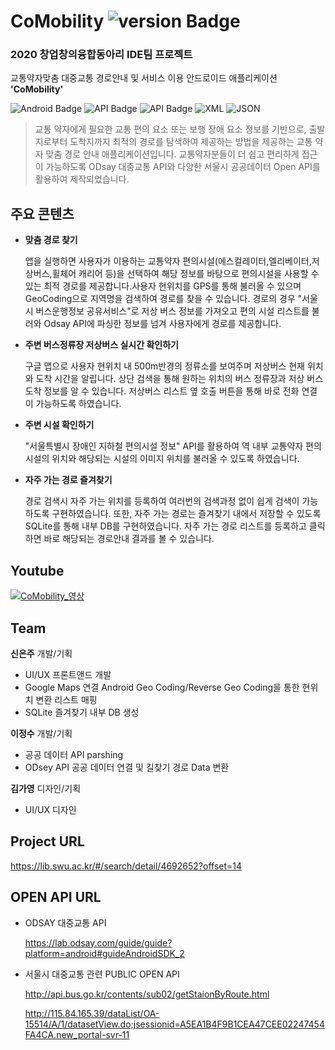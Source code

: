 
# CoMobility ![version Badge](https://img.shields.io/badge/version-0.8%20ver-yellow)
### 2020 창업창의융합동아리 IDE팀 프로젝트
교통약자맞춤 대중교통 경로안내 및 서비스 이용 안드로이드 애플리케이션 **'CoMobility'**

![Android Badge](https://img.shields.io/badge/Android-7.0&nbsp;API&nbsp;Level&nbsp;24-green) ![API Badge](https://img.shields.io/badge/Public&nbsp;OPEN&nbsp;API-blue) ![API Badge](https://img.shields.io/badge/ODsay&nbsp;OPEN&nbsp;API-orange) ![XML](https://img.shields.io/badge/XML-red) ![JSON](https://img.shields.io/badge/JSON-black)

> 교통 약자에게 필요한 교통 편의 요소 또는 보행 장애 요소 정보를 기반으로, 출발지로부터 도착지까지 최적의 경로를 탐색하여 제공하는 방법을 제공하는 교통 약자 맞춤 경로 안내 애플리케이션입니다.
교통약자분들이 더 쉽고 편리하게 접근이 가능하도록 ODsay 대중교통 API와 다양한 서울시 공공데이터 Open API를 활용하여 제작되었습니다.

## 주요 콘텐츠

+ **맞춤 경로 찾기**
    
    앱을 실행하면 사용자가 이용하는 교통약자 편의시설(에스컬레이터,엘리베이터,저상버스,휠체어 캐리어 등)을 선택하여 해당 정보를 바탕으로 편의시설을 사용할 수 있는 최적 경로를 제공합니다.사용자 현위치를 GPS를 통해 불러올 수 있으며 GeoCoding으로 지역명을 검색하여 경로를 찾을 수 있습니다. 경로의 경우 "서울시 버스운행정보 공유서비스"로 저상 버스 정보를 가져오고 편의 시설 리스트를 불러와 Odsay API에 파싱한 정보를 넘겨 사용자에게 경로를 제공합니다.   
    
+ **주변 버스정류장 저상버스 실시간 확인하기**

    구글 맵으로 사용자 현위치 내 500m반경의 정류소를 보여주며 저상버스 현재 위치와 도착 시간을 알립니다. 상단 검색을 통해 원하는 위치의 버스 정류장과 저상 버스 도착 정보를 알 수 있습니다. 저상버스 리스트 옆 호출 버튼을 통해 바로 전화 연결이 가능하도록 하였습니다.

+ **주변 시설 확인하기**

    "서울특별시 장애인 지하철 편의시설 정보" API를 활용하여 역 내부 교통약자 편의 시설의 위치와 해당되는 시설의 이미지 위치를 불러올 수 있도록 하였습니다. 

+ **자주 가는 경로 즐겨찾기**

    경로 검색시 자주 가는 위치를 등록하여 여러번의 검색과정 없이 쉽게 검색이 가능하도록 구현하였습니다. 또한, 자주 가는 경로는 즐겨찾기 내에서 저장할 수 있도록 SQLite를 통해 내부 DB를 구현하였습니다. 자주 가는 경로 리스트를 등록하고 클릭하면 바로 해당되는 경로안내 결과를 볼 수 있습니다.    

## Youtube
[![CoMobility_영상]( https://img.youtube.com/vi/zhNSfLScdwE/0.jpg)](https://youtu.be/zhNSfLScdwE) 

## Team
**신은주** 개발/기획 
  + UI/UX 프론트앤드 개발
  + Google Maps 연결 Android Geo Coding/Reverse Geo Coding을 통한 현위치 변환 리스트 매핑
  + SQLite 즐겨찾기 내부 DB 생성
  
**이정수** 개발/기획
  + 공공 데이터 API parshing
  + ODsey API 공공 데이터 연결 및 길찾기 경로 Data 변환
  
**김가영** 디자인/기획 
  + UI/UX 디자인

## Project URL
https://lib.swu.ac.kr/#/search/detail/4692652?offset=14

## OPEN API URL
+ ODSAY 대중교통 API

    https://lab.odsay.com/guide/guide?platform=android#guideAndroidSDK_2

+ 서울시 대중교통 관련 PUBLIC OPEN API

    http://api.bus.go.kr/contents/sub02/getStaionByRoute.html

    http://115.84.165.39/dataList/OA-15514/A/1/datasetView.do;jsessionid=A5EA1B4F9B1CEA47CEE02247454FA4CA.new_portal-svr-11
